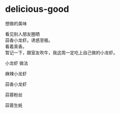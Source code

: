 # delicious-good
想做的美味

看见别人朋友圈晒  
蒜香小龙虾。诱惑至极。  
看着真香。  
暂记一下，跟室友吹牛，我这周一定吃上自己做的小龙虾。

小龙虾  做法

麻辣小龙虾


蒜香小龙虾




蒜蓉粉丝



蒜蓉生蚝



